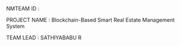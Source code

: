 NMTEAM ID :

PROJECT NAME : Blockchain-Based Smart Real Estate Management System

TEAM LEAD : SATHIYABABU R
